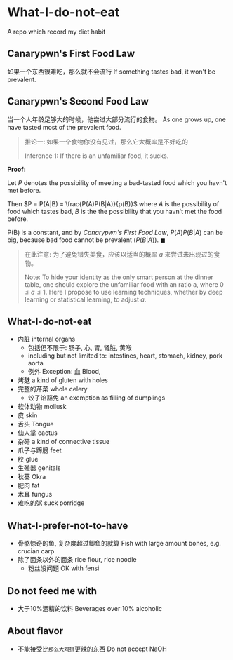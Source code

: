 # What-I-do-not-eat
A repo which record my diet habit

## Canarypwn's First Food Law
如果一个东西很难吃，那么就不会流行 If something tastes bad, it won't be prevalent.

## Canarypwn's Second Food Law
当一个人年龄足够大的时候，他尝过大部分流行的食物。 As one grows up, one have tasted most of the prevalent food.

> 推论一: 如果一个食物你没有见过，那么它大概率是不好吃的
> 
> Inference 1: If there is an unfamiliar food, it sucks.

**Proof:**

Let $P$ denotes the possibility of meeting a bad-tasted food which you havn't met before.

Then 
$P = P(A|B) = \frac{P(A)P(B|A)}{p(B)}$ where $A$ is the possibility of food which tastes bad, $B$ is the the possibility that you havn't met the food before.

P(B) is a constant, and by *Canarypwn's First Food Law*, $P(A)P(B|A)$ can be big, because bad food cannot be prevalent ($P(B|A)$). $\blacksquare$



> 在此注意: 为了避免错失美食，应该以适当的概率 $a$ 来尝试未出现过的食物。
> 
> Note: To hide your identity as the only smart person at the dinner table, one should explore the unfamiliar food with an ratio a, where $0 \le a \le 1$. Here I propose to use learning techniques, whether by deep learning or statistical learning, to adjust $a$.


## What-I-do-not-eat
- 内脏 internal organs
  - 包括但不限于: 肠子, 心, 胃, 肾脏, 黄喉
  - including but not limited to: intestines, heart, stomach, kidney, pork aorta
  - 例外 Exception: 血 Blood, 
- 烤麸 a kind of gluten with holes
- 完整的芹菜 whole celery
  - 饺子馅豁免 an exemption as filling of dumplings
- 软体动物 mollusk
- 皮 skin
- 舌头 Tongue
- 仙人掌 cactus
- 杂碎 a kind of connective tissue
- 爪子与蹄膀 feet
- 胶 glue
- 生殖器 genitals
- 秋葵 Okra 
- 肥肉 fat
- 木耳 fungus
- 难吃的粥 suck porridge

## What-I-prefer-not-to-have
- 骨骼惊奇的鱼, 复杂度超过鲫鱼的就算 Fish with large amount bones, e.g. crucian carp
- 除了面条以外的面条 rice flour, rice noodle
  - 粉丝没问题 OK with fensi

## Do not feed me with
- 大于10%酒精的饮料 Beverages over 10% alcoholic

## About flavor
- 不能接受比`那么大鸡排`更辣的东西 Do not accept NaOH 
